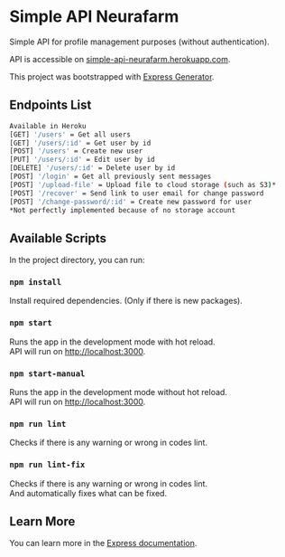 # Simple API Neurafarm

Simple API for profile management purposes (without authentication).<br />

API is accessible on [simple-api-neurafarm.herokuapp.com](https://simple-api-neurafarm.herokuapp.com).<br />

This project was bootstrapped with [Express Generator](https://expressjs.com/en/starter/generator.html).

## Endpoints List

``` bash
Available in Heroku
[GET] '/users' = Get all users
[GET] '/users/:id' = Get user by id
[POST] '/users' = Create new user
[PUT] '/users/:id' = Edit user by id
[DELETE] '/users/:id' = Delete user by id
[POST] '/login' = Get all previously sent messages
[POST] '/upload-file' = Upload file to cloud storage (such as S3)*
[POST] '/recover' = Send link to user email for change password
[POST] '/change-password/:id' = Create new password for user
*Not perfectly implemented because of no storage account
```

## Available Scripts

In the project directory, you can run:

### `npm install`

Install required dependencies. (Only if there is new packages).

### `npm start`

Runs the app in the development mode with hot reload.<br />
API will run on [http://localhost:3000](http://localhost:3000).

### `npm start-manual`

Runs the app in the development mode without hot reload.<br />
API will run on [http://localhost:3000](http://localhost:3000).

### `npm run lint`

Checks if there is any warning or wrong in codes lint.

### `npm run lint-fix`

Checks if there is any warning or wrong in codes lint.<br />
And automatically fixes what can be fixed.

## Learn More

You can learn more in the [Express documentation](https://expressjs.com/).